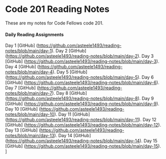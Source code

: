 # Code 201 Reading Notes

These are my notes for Code Fellows code 201.

#### Daily Reading Assignments

Day 1 [GitHub] (<https://github.com/asteele1493/reading-notes/blob/main/day-1>).
Day 2 [GitHub] (<https://github.com/asteele1493/reading-notes/blob/main/day-2>).
Day 3 [GitHub] (<https://github.com/asteele1493/reading-notes/blob/main/day-3>).
Day 4 [GitHub] (<https://github.com/asteele1493/reading-notes/blob/main/day-4>).
Day 5 [GitHub] (<https://github.com/asteele1493/reading-notes/blob/main/day-5>).
Day 6 [GitHub] (<https://github.com/asteele1493/reading-notes/blob/main/day-6>).
Day 7 [GitHub] (<https://github.com/asteele1493/reading-notes/blob/main/day-7>).
Day 8 [GitHub] (<https://github.com/asteele1493/reading-notes/blob/main/day-8>).
Day 9 [GitHub] (<https://github.com/asteele1493/reading-notes/blob/main/day-9>).
Day 10 [GitHub] (<https://github.com/asteele1493/reading-notes/blob/main/day-10>).
Day 11 [GitHub] (<https://github.com/asteele1493/reading-notes/blob/main/day-11>).
Day 12 [GitHub] (<https://github.com/asteele1493/reading-notes/blob/main/day-12>).
Day 13 [GitHub] (<https://github.com/asteele1493/reading-notes/blob/main/day-13>).
Day 14 [GitHub] (<https://github.com/asteele1493/reading-notes/blob/main/day-14>).
Day 15 [GitHub] (<https://github.com/asteele1493/reading-notes/blob/main/day-15>).
]
